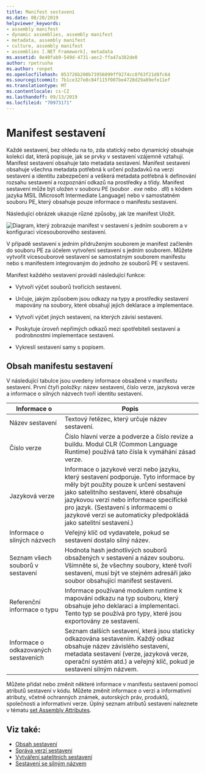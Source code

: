 ```yaml
---
title: Manifest sestavení
ms.date: 08/20/2019
helpviewer_keywords:
- assembly manifest
- dynamic assemblies, assembly manifest
- metadata, assembly manifest
- culture, assembly manifest
- assemblies [.NET Framework], metadata
ms.assetid: 8e40fab9-549d-4731-aec2-ffa47a382de0
author: rpetrusha
ms.author: ronpet
ms.openlocfilehash: 053726b200b73956099ff9274cc8f63f21d8fc64
ms.sourcegitcommit: 7b1ce327e8c84f115f007be4728d29a89efe11ef
ms.translationtype: MT
ms.contentlocale: cs-CZ
ms.lasthandoff: 09/13/2019
ms.locfileid: "70973171"
---
```

# <a name="assembly-manifest"></a>Manifest sestavení
Každé sestavení, bez ohledu na to, zda statický nebo dynamický obsahuje kolekci dat, která popisuje, jak se prvky v sestavení vzájemně vztahují. Manifest sestavení obsahuje tato metadata sestavení. Manifest sestavení obsahuje všechna metadata potřebná k určení požadavků na verzi sestavení a identitu zabezpečení a veškerá metadata potřebná k definování rozsahu sestavení a rozpoznání odkazů na prostředky a třídy. Manifest sestavení může být uložen v souboru PE (soubor *. exe* nebo *. dll*) s kódem jazyka MSIL (Microsoft Intermediate Language) nebo v samostatném souboru PE, který obsahuje pouze informace o manifestu sestavení.  
  
 Následující obrázek ukazuje různé způsoby, jak lze manifest Uložit.  
  
 ![Diagram, který zobrazuje manifest v sestavení s jedním souborem a v konfiguraci vícesouborového sestavení.](./media/manifest/assembly-types-diagram.gif)  
  
 V případě sestavení s jedním přidruženým souborem je manifest začleněn do souboru PE za účelem vytvoření sestavení s jedním souborem. Můžete vytvořit vícesouborové sestavení se samostatným souborem manifestu nebo s manifestem integrovaným do jednoho ze souborů PE v sestavení.  
  
 Manifest každého sestavení provádí následující funkce:  
  
- Vytvoří výčet souborů tvořících sestavení.  
  
- Určuje, jakým způsobem jsou odkazy na typy a prostředky sestavení mapovány na soubory, které obsahují jejich deklarace a implementace.  
  
- Vytvoří výčet jiných sestavení, na kterých závisí sestavení.  
  
- Poskytuje úroveň nepřímých odkazů mezi spotřebiteli sestavení a podrobnostmi implementace sestavení.  
  
- Vykreslí sestavení samy s popisem.  
  
## <a name="assembly-manifest-contents"></a>Obsah manifestu sestavení  
 V následující tabulce jsou uvedeny informace obsažené v manifestu sestavení. První čtyři položky: název sestavení, číslo verze, jazyková verze a informace o silných názvech tvoří identitu sestavení.  
  
|Informace o|Popis|  
|-----------------|-----------------|  
|Název sestavení|Textový řetězec, který určuje název sestavení.|  
|Číslo verze|Číslo hlavní verze a podverze a číslo revize a buildu. Modul CLR (Common Language Runtime) používá tato čísla k vymáhání zásad verze.|  
|Jazyková verze|Informace o jazykové verzi nebo jazyku, který sestavení podporuje. Tyto informace by měly být použity pouze k určení sestavení jako satelitního sestavení, které obsahuje jazykovou verzi nebo informace specifické pro jazyk. (Sestavení s informacemi o jazykové verzi se automaticky předpokládá jako satelitní sestavení.)|  
|Informace o silných názvech|Veřejný klíč od vydavatele, pokud se sestavení dostalo silný název.|  
|Seznam všech souborů v sestavení|Hodnota hash jednotlivých souborů obsažených v sestavení a název souboru. Všimněte si, že všechny soubory, které tvoří sestavení, musí být ve stejném adresáři jako soubor obsahující manifest sestavení.|  
|Referenční informace o typu|Informace používané modulem runtime k mapování odkazu na typ souboru, který obsahuje jeho deklaraci a implementaci. Tento typ se používá pro typy, které jsou exportovány ze sestavení.|  
|Informace o odkazovaných sestaveních|Seznam dalších sestavení, která jsou staticky odkazována sestavením. Každý odkaz obsahuje název závislého sestavení, metadata sestavení (verze, jazyková verze, operační systém atd.) a veřejný klíč, pokud je sestavení silným názvem.|  
  
 Můžete přidat nebo změnit některé informace v manifestu sestavení pomocí atributů sestavení v kódu. Můžete změnit informace o verzi a informativní atributy, včetně ochranných známek, autorských práv, produktů, společnosti a informativní verze. Úplný seznam atributů sestavení naleznete v tématu [set Assembly Attributes](set-attributes.md).  
  
## <a name="see-also"></a>Viz také:

- [Obsah sestavení](contents.md)
- [Správa verzí sestavení](versioning.md)
- [Vytváření satelitních sestavení](../../framework/resources/creating-satellite-assemblies-for-desktop-apps.md)
- [Sestavení se silným názvem](strong-named.md)
